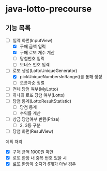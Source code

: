 # java-lotto-precourse

## 기능 목록
- [ ] 입력 화면(InputView)
    - [x] 구매 금액 입력
    - [x] 구매 로또 개수 계산
    - [ ] 당첨번호 입력
    - [ ] 보너스 번호 입력
- [ ] 로또 생성(LottoUniqueGenerator)
    - [x] pickUniqueNumbersInRange()를 통해 생성
    - [ ] 오름차순 정렬
- [ ] 전체 당첨 여부(MyLotto)
- [ ] 하나의 로또 당첨 여부(Lotto)
- [ ] 당첨 통계(LottoResultStatistic)
    - [ ] 당첨 통계
    - [ ] 수익률 계산
- [ ] 상금 당첨여부 반환(Prize)
  - [ ] 2, 3등 구분
- [ ] 당첨 화면(ResulView)

예외 처리
- [x] 구매 금액 1000원 미만
- [x] 로또 한장 내 중복 번호 있을 시
- [x] 로또 한장이 숫자가 6개가 아닐 경우
